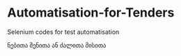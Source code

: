 # Automatisation-for-Tenders
Selenium codes for test automatisation



ნებითა შენითა ან ძალითა მისითა
